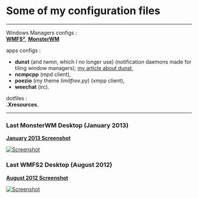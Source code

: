 # Some of my configuration files
- - -

Windows Managers configs :  
[**WMFS²**](http://wmfs.info), [**MonsterWM**](https://github.com/c00kiemon5ter/monsterwm)

apps configs :  
* **dunst** \(and *twmn*, which I no longer use) (notification daemons made for tiling window managers); [my article about dunst](http://schoewilliam.legtux.org/2013/02/16/dunst-notifications-minimalistes-et-elegantes.html),
* **ncmpcpp** (mpd client),
* **poezio** (my theme *limitfree.py*) (xmpp client),
* **weechat** (irc).

dotfiles :  
**.Xresources**.

- - -

### Last MonsterWM Desktop (January 2013)
[**January 2013 Screenshot**](https://github.com/Schoewilliam/configs/blob/master/screenshots/2013-01.png)

[![Screenshot](https://github.com/Schoewilliam/configs/blob/master/screenshots/2013-01mini.png?raw=true)](http://schoewilliam.deviantart.com/art/MonsterWM-January-2013-archlinux-346452273)


### Last WMFS2 Desktop (August 2012)
[**August 2012 Screenshot**](https://github.com/Schoewilliam/configs/blob/master/screenshots/2012-08.png)

[![Screenshot](https://github.com/Schoewilliam/configs/blob/master/screenshots/2012-08mini.png?raw=true)](http://schoewilliam.deviantart.com/art/WMFS2-August-2012-archlinux-320699729)

